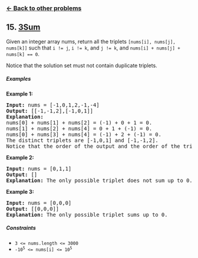 ### [&#8592; Back to other problems](../../README.md)

## 15. [3Sum](https://leetcode.com/problems/3sum/)

Given an integer array nums, return all the triplets `[nums[i], nums[j], nums[k]]` such
that `i != j`, `i != k`, and `j != k`, and `nums[i] + nums[j] + nums[k] == 0`.

Notice that the solution set must not contain duplicate triplets.

##### Examples

**Example 1:**

<pre>
<b>Input:</b> nums = [-1,0,1,2,-1,-4]
<b>Output:</b> [[-1,-1,2],[-1,0,1]]
<b>Explanation:</b>
nums[0] + nums[1] + nums[2] = (-1) + 0 + 1 = 0.
nums[1] + nums[2] + nums[4] = 0 + 1 + (-1) = 0.
nums[0] + nums[3] + nums[4] = (-1) + 2 + (-1) = 0.
The distinct triplets are [-1,0,1] and [-1,-1,2].
Notice that the order of the output and the order of the triplets does not matter.
</pre>

**Example 2:**

<pre>
<b>Input:</b> nums = [0,1,1]
<b>Output:</b> []
<b>Explanation:</b> The only possible triplet does not sum up to 0.
</pre>

**Example 3:**

<pre>
<b>Input:</b> nums = [0,0,0]
<b>Output:</b> [[0,0,0]]
<b>Explanation:</b> The only possible triplet sums up to 0.
</pre>

##### Constraints

* <code>3 <= nums.length <= 3000</code>
* <code>-10<sup>5</sup> <= nums[i] <= 10<sup>5</sup></code>
